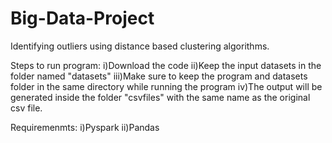 # Big-Data-Project
Identifying outliers using distance based clustering algorithms.

Steps to run program:
i)Download the code
ii)Keep the input datasets in the folder named "datasets"
iii)Make sure to keep the program and datasets folder in the same directory while running the program
iv)The output will be generated inside the folder "csvfiles" with the same name as the original csv file.

Requiremenmts:
i)Pyspark
ii)Pandas
